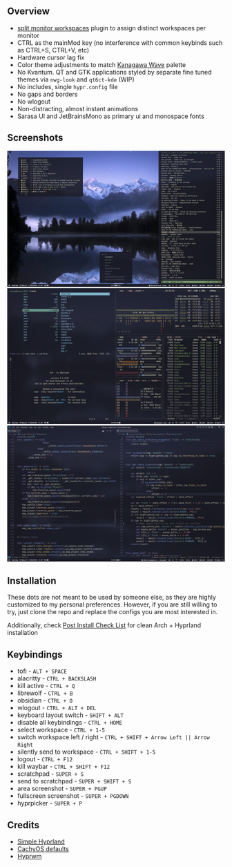 ## Overview
* [split monitor workspaces](https://github.com/Duckonaut/split-monitor-workspaces) plugin to assign distinct workspaces per monitor
* CTRL as the mainMod key (no interference with common keybinds such as CTRL+S, CTRL+V, etc)
* Hardware cursor lag fix
* Color theme adjustments to match [Kanagawa Wave](https://github.com/rebelot/kanagawa.nvim) palette
* No Kvantum. QT and GTK applications styled by separate fine tuned themes via `nwg-look` and `qt6ct-kde` (WIP)
* No includes, single `hypr.config` file
* No gaps and borders
* No wlogout
* Non-distracting, almost instant animations
* Sarasa UI and JetBrainsMono as primary ui and monospace fonts

## Screenshots
<p align="center">
  <img src=".misc/.fetch.png" />
  <img src=".misc/.layout.png" />
  <img src=".misc/.code.png" />
</p>


## Installation
These dots are not meant to be used by someone else, as they are highly customized to my personal preferences. However, if you are still willing to try, just clone the repo and replace the configs you are most interested in.

Additionally, check [Post Install Check List](https://github.com/shayaharuno/dotfiles/blob/master/.misc/CHECKLIST.md) for clean Arch + Hyprland installation

## Keybindings
* tofi - `ALT + SPACE`
* alacritty - `CTRL + BACKSLASH`
* kill active - `CTRL + Q`
* librewolf - `CTRL + B`
* obsidian - `CTRL + O`
* wlogout - `CTRL + ALT + DEL`
* keyboard layout switch - `SHIFT + ALT`
* disable all keybindings - `CTRL + HOME`
* select workspace - `CTRL + 1-5`
* switch workspace left / right - `CTRL + SHIFT + Arrow Left || Arrow Right`
* silently send to workspace - `CTRL + SHIFT + 1-5`
* logout - `CTRL + F12`
* kill waybar - `CTRL + SHIFT + F12`
* scratchpad - `SUPER + S`
* send to scratchpad - `SUPER + SHIFT + S`
* area screenshot - `SUPER + PGUP`
* fullscreen screenshot - `SUPER + PGDOWN`
* hyprpicker - `SUPER + P`

## Credits
- [Simple Hyprland](https://github.com/gaurav23b/simple-hyprland/tree/879dba81c84134072826a21453c15e553d03da2d)
- [CachyOS defaults](https://github.com/CachyOS/cachyos-hyprland-settings)
- [Hyprwm](https://github.com/hyprwm)

